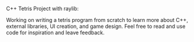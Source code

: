 C++ Tetris Project with raylib:

Working on writing a tetris program from scratch to learn more about C++, external libraries, UI creation, and game design. Feel free to read and use code for inspiration and leave feedback.
